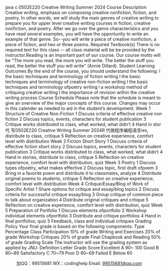 java c
0502E220 
Creative Writing 
Summer      2024 
Course Description Creative   writing,   emphasis   on   composing   creative   nonfiction,   fiction,   and   poetry. In   other   words,   we   will   study   the   main   genres   of   creative   writing   to   prepare   you   for   upper   level   creative   writing   courses   in   fiction,   creative   nonfiction,   and   poetry.   After   we   go   over   the   genre   characteristics and   you   have   read   several   examples, you   will   have   the   opportunity   to   write   an   example   of that   genre.   So--you   will write   a piece   of   creative   nonfiction, a   piece   of   fiction, and   two   or   three   poems.
Required Textbook(s) 
There   is no required text   for this   class   --   all   class   material   will   be   be   provided   by   the   instructor.Reading   is   an   important part   of our   course.   Our   course   motto   will   be   "The   more   you   read,   the   more   you   will   write.   The   better   the   stuff you   read,   the   better   the   stuff you will   write" (Annie   Dillard).
Student Learning Outcomes 
By the end of   the course, you should understand the   following:
l the basic techniques and terminology of   fiction writing
l the basic techniques and terminology of   creative non-fiction writing
l   the   basic   techniques   and   terminology   ofpoetry   writing
l a workshop method of   critiquing creative writing
l the importance of   revision within the creative writing process
Course Schedule Please   note   that   the   schedule   is   meant   to   give   an   overview   of the   major   concepts   of   this   course.   Changes   may   occur   in   this   calender   as   needed   to   aid   in   the   student’s   development.
Week 1          Structure of Creative Non-Fiction 
1 
Discuss criteria of effective creative non fiction 
2 
Discuss topics, events, characters for student publication 
3 
Critique works distributed to class, what worked, what didn’t 
4 
Hand in stor代 写0502E220 Creative Writing Summer 2024R
代做程序编程语言ies, distribute to class, critique 
5 
Reflection on creative experience, comfort level with distribution 
Week 2          Fiction Short Story 
1 
Discuss criteria of effective fiction short story 
2 
Discuss topics, events, characters for student publication 
3 
Critique works distributed to class, what worked, what didn’t 
4 
Hand in stories, distribute to class, critique 
5 
Reflection on creative experience, comfort level with distribution, quiz 
Week 3          Poetry 
1 
Discuss types ofpoetry, what makes effective 
2 
Discuss topic, first draft ofpoem 
3 
Bring in a favorite poem and distribute it to classmates, analyze 
4 
Distribute original poems to students, critique 
5 
Reflection on creative experience, comfort level with distribution 
Week   4 Critique/Essay/Blog of Work of Specific Artist 
1 
Share options for critique and essay/blog topics 
2 
Discuss criteria for successful critique essay/blog 
3 
Group critique of common piece to talk about organization 
4 
Distribute original critiques          and critique 
5 
Reflection on creative experience, comfort level with distribution, quiz 
Week   5 Preparation of Portfolio 
1 
Discuss elements ofportfolio 
2 
Workshop individual elements ofportfolio 
3 
Distribute and critique portfolios 
4 
Hand in final portfolios; quiz 
5 
Feedback, class and individual critiques 
Grading Policy 
Your final grade is based on the following   components:
Type 
Percentage 
Class Participation 
10% of grade 
Writing and Exercises 
20% of grade 
Workshop Critiques 
20% of grade 
Final Chapbook and Reading 
50% of grade 
Grading Scale 
The instructor will use the grading system as   applied by   JNU:
Definition 
Letter Grade 
Score 
Excellent 
A 
90~ 100 
Good 
B 
80~89 
Satisfactory 
C 
70~79 
Poor 
D 
60~69 
Failed 
E 
Below 60 




         
加QQ：99515681  WX：codinghelp  Email: 99515681@qq.com
